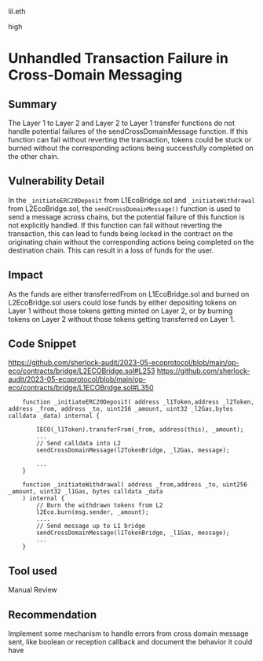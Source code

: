 lil.eth

high

# Unhandled Transaction Failure in Cross-Domain Messaging

## Summary
The Layer 1 to Layer 2 and Layer 2 to Layer 1 transfer functions do not handle potential failures of the sendCrossDomainMessage function. If this function can fail without reverting the transaction, tokens could be stuck or burned without the corresponding actions being successfully completed on the other chain.

## Vulnerability Detail

In the `_initiateERC20Deposit` from L1EcoBridge.sol and `_initiateWithdrawal` from L2EcoBridge.sol, the `sendCrossDomainMessage()` function is used to send a message across chains, but the potential failure of this function is not explicitly handled. If this function can fail without reverting the transaction, this can lead to funds being locked in the contract on the originating chain without the corresponding actions being completed on the destination chain. This can result in a loss of funds for the user.

## Impact

As the funds are either transferredFrom on L1EcoBridge.sol and burned on L2EcoBridge.sol users could lose funds by either depositing tokens on Layer 1 without those tokens getting minted on Layer 2, or by burning tokens on Layer 2 without those tokens getting transferred on Layer 1.

## Code Snippet

https://github.com/sherlock-audit/2023-05-ecoprotocol/blob/main/op-eco/contracts/bridge/L2ECOBridge.sol#L253
https://github.com/sherlock-audit/2023-05-ecoprotocol/blob/main/op-eco/contracts/bridge/L1ECOBridge.sol#L350

```solidity
    function _initiateERC20Deposit( address _l1Token,address _l2Token, address _from, address _to, uint256 _amount, uint32 _l2Gas,bytes calldata _data) internal {

        IECO(_l1Token).transferFrom(_from, address(this), _amount);
        ...
        // Send calldata into L2
        sendCrossDomainMessage(l2TokenBridge, _l2Gas, message);

        ...
    }
```
```solidity
    function _initiateWithdrawal( address _from,address _to, uint256 _amount, uint32 _l1Gas, bytes calldata _data
    ) internal {
        // Burn the withdrawn tokens from L2
        l2Eco.burn(msg.sender, _amount);
        ....
        // Send message up to L1 bridge
        sendCrossDomainMessage(l1TokenBridge, _l1Gas, message);
        ...
    }
```
## Tool used

Manual Review

## Recommendation

Implement some mechanism to handle errors from cross domain message sent, like boolean or reception callback and document the behavior it could have